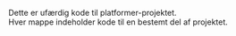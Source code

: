 Dette er ufærdig kode til platformer-projektet.   
Hver mappe indeholder kode til en bestemt del af projektet.
